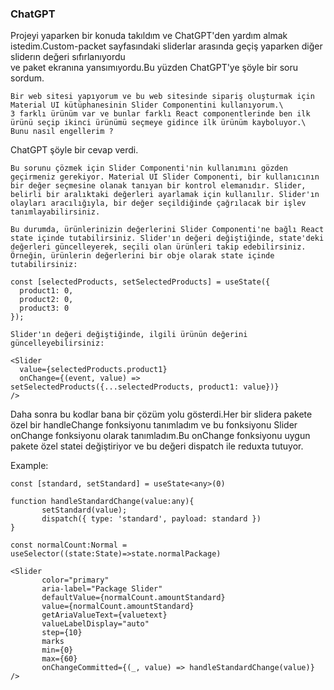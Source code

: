 ### ChatGPT 

Projeyi yaparken bir konuda takıldım ve ChatGPT'den yardım almak istedim.Custom-packet sayfasındaki sliderlar arasında geçiş yaparken diğer sliderın değeri sıfırlanıyordu\
ve paket ekranına yansımıyordu.Bu yüzden ChatGPT'ye şöyle bir soru sordum.

```
Bir web sitesi yapıyorum ve bu web sitesinde sipariş oluşturmak için Material UI kütüphanesinin Slider Componentini kullanıyorum.\
3 farklı ürünüm var ve bunlar farklı React componentlerinde ben ilk ürünü seçip ikinci ürünümü seçmeye gidince ilk ürünüm kayboluyor.\
Bunu nasıl engellerim ?
```

ChatGPT şöyle bir cevap verdi.

```
Bu sorunu çözmek için Slider Componenti'nin kullanımını gözden geçirmeniz gerekiyor. Material UI Slider Componenti, bir kullanıcının bir değer seçmesine olanak tanıyan bir kontrol elemanıdır. Slider, belirli bir aralıktaki değerleri ayarlamak için kullanılır. Slider'ın olayları aracılığıyla, bir değer seçildiğinde çağrılacak bir işlev tanımlayabilirsiniz.

Bu durumda, ürünlerinizin değerlerini Slider Componenti'ne bağlı React state içinde tutabilirsiniz. Slider'ın değeri değiştiğinde, state'deki değerleri güncelleyerek, seçili olan ürünleri takip edebilirsiniz. Örneğin, ürünlerin değerlerini bir obje olarak state içinde tutabilirsiniz:
```
```
const [selectedProducts, setSelectedProducts] = useState({
  product1: 0,
  product2: 0,
  product3: 0
});
```
```
Slider'ın değeri değiştiğinde, ilgili ürünün değerini güncelleyebilirsiniz:
```
```
<Slider
  value={selectedProducts.product1}
  onChange={(event, value) => setSelectedProducts({...selectedProducts, product1: value})}
/>
```
Daha sonra bu kodlar bana bir çözüm yolu gösterdi.Her bir slidera pakete özel bir handleChange fonksiyonu tanımladım ve bu fonksiyonu Slider\
onChange fonksiyonu olarak tanımladım.Bu onChange fonksiyonu uygun pakete özel statei değiştiriyor ve bu değeri dispatch ile reduxta tutuyor.

Example:

```
const [standard, setStandard] = useState<any>(0)

function handleStandardChange(value:any){
       setStandard(value);
       dispatch({ type: 'standard', payload: standard })
}

const normalCount:Normal = useSelector((state:State)=>state.normalPackage)
```

```
<Slider
       color="primary"
       aria-label="Package Slider"
       defaultValue={normalCount.amountStandard}
       value={normalCount.amountStandard}
       getAriaValueText={valuetext}
       valueLabelDisplay="auto"
       step={10}
       marks
       min={0}
       max={60}
       onChangeCommitted={(_, value) => handleStandardChange(value)}
/>
```
